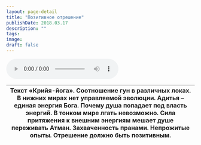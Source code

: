 ```yaml
---
layout: page-detail
title: "Позитивное отрешение"
publishDate: 2018.03.17
description: ""
tags:
image:
draft: false
---
```


<audio title="2018.03.17 - Позитивное отрешение.mp3" src="https://filer-api.advayta.org/v1.0/public/files/75235" controls=""></audio>

| Текст «Крийя-йога».  Соотношение гун в различных локах. В нижних мирах нет управляемой эволюции. Адитья – единая энергия Бога. Почему душа попадает под власть энергий. В тонком мире лгать невозможно. Сила притяжения к внешним энергиям мешает душе переживать Атман. Захваченность пранами. Непрожитые опыты. Отрешение должно быть позитивным. |
| --------------------------------------------------------------------------------------------------------------------------------------------------------------------------------------------------------------------------------------------------------------------------------------------------------------------------------------------------- |

  

